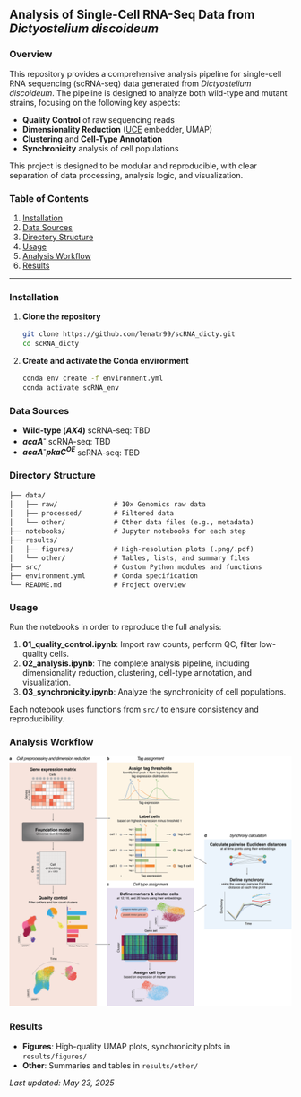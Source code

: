 ## Analysis of Single-Cell RNA-Seq Data from *Dictyostelium discoideum*

### Overview

This repository provides a comprehensive analysis pipeline for single-cell RNA sequencing (scRNA-seq) data generated from *Dictyostelium discoideum*. The pipeline is designed to analyze both wild-type and mutant strains, focusing on the following key aspects:

* **Quality Control** of raw sequencing reads
* **Dimensionality Reduction** ([UCE](https://github.com/snap-stanford/UCE?tab=readme-ov-file) embedder, UMAP)
* **Clustering** and **Cell-Type Annotation**
* **Synchronicity** analysis of cell populations

This project is designed to be modular and reproducible, with clear separation of data processing, analysis logic, and visualization.

### Table of Contents

1. [Installation](#installation)
2. [Data Sources](#data-sources)
3. [Directory Structure](#directory-structure)
4. [Usage](#usage)
5. [Analysis Workflow](#analysis-workflow)
6. [Results](#results)

---

### Installation

1. **Clone the repository**

   ```bash
   git clone https://github.com/lenatr99/scRNA_dicty.git
   cd scRNA_dicty
   ```
2. **Create and activate the Conda environment**

   ```bash
   conda env create -f environment.yml
   conda activate scRNA_env
   ```

### Data Sources

* **Wild-type (*AX4*)** scRNA-seq: TBD
* ***acaA<sup>-</sup>*** scRNA-seq: TBD
* ***acaA<sup>-</sup>pkaC<sup>OE</sup>*** scRNA-seq: TBD

### Directory Structure

```
├── data/
│   ├── raw/              # 10x Genomics raw data
│   ├── processed/        # Filtered data
│   └── other/            # Other data files (e.g., metadata)
├── notebooks/            # Jupyter notebooks for each step
├── results/
│   ├── figures/          # High-resolution plots (.png/.pdf)
│   └── other/            # Tables, lists, and summary files
├── src/                  # Custom Python modules and functions
├── environment.yml       # Conda specification
└── README.md             # Project overview
```

### Usage

Run the notebooks in order to reproduce the full analysis:

1. **01\_quality\_control.ipynb**: Import raw counts, perform QC, filter low-quality cells.
3. **02\_analysis.ipynb**: The complete analysis pipeline, including dimensionality reduction, clustering, cell-type annotation, and visualization.
5. **03\_synchronicity.ipynb**: Analyze the synchronicity of cell populations.

Each notebook uses functions from `src/` to ensure consistency and reproducibility.

### Analysis Workflow

![Workflow Diagram](./results/other/workflow.png)


### Results

* **Figures**: High-quality UMAP plots, synchronicity plots in `results/figures/`
* **Other**: Summaries and tables in `results/other/`

*Last updated: May 23, 2025*
